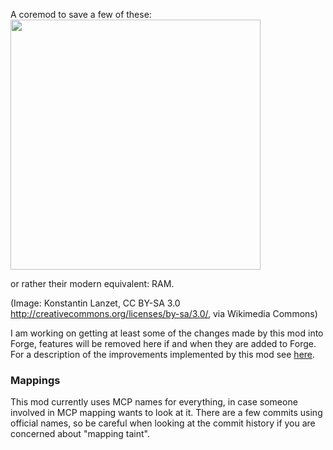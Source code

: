 A coremod to save a few of these:  
<img src="https://upload.wikimedia.org/wikipedia/commons/d/da/KL_CoreMemory.jpg" width="400"/>

or rather their modern equivalent: RAM.

(Image: Konstantin Lanzet, CC BY-SA 3.0 <http://creativecommons.org/licenses/by-sa/3.0/>, via Wikimedia Commons)

I am working on getting at least some of the changes made by this mod into Forge, features will be removed here if and
when they are added to Forge. For a description of the improvements implemented by this mod see [here](summary.md).

### Mappings

This mod currently uses MCP names for everything, in case someone involved in MCP mapping wants to look at it. There are
a few commits using official names, so be careful when looking at the commit history if you are concerned about "mapping
taint".
